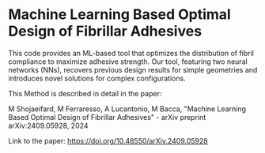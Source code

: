# Machine Learning Based Optimal Design of Fibrillar Adhesives
This code provides an ML-based tool that optimizes the distribution of fibril compliance to maximize adhesive strength. Our tool, featuring two neural networks (NNs), recovers previous
design results for simple geometries and introduces novel solutions for complex configurations.

This Method is described in detail in the paper: 


M Shojaeifard, M Ferraresso, A Lucantonio, M Bacca, "Machine Learning Based Optimal Design of Fibrillar Adhesives" - arXiv preprint arXiv:2409.05928, 2024

Link to the paper: https://doi.org/10.48550/arXiv.2409.05928




